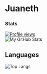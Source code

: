 # Juaneth



### Stats
[![Profile views](https://gpvc.arturio.dev/Juaneth)](https://github.com/Juaneth) <br>
![My GitHub Stats](https://github-readme-stats.vercel.app/api?username=Juaneth&show_icons=true&theme=radical)
## Languages
![Top Langs](https://github-readme-stats.vercel.app/api/top-langs/?username=Juaneth&theme=radical)
